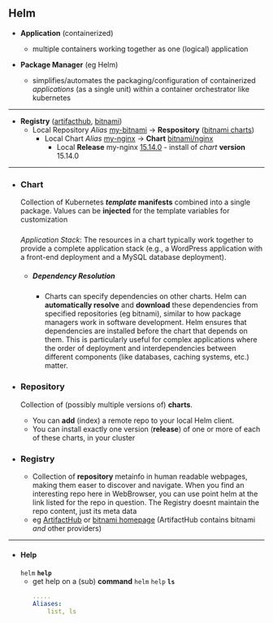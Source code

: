 ## Helm

- **Application** (containerized)
    - multiple containers working together as one (logical) application

 - **Package Manager** (eg Helm)
    -  simplifies/automates the packaging/configuration of containerized _applications_ (as a single unit) within a container orchestrator like kubernetes



---- 
-  **Registry** ([artifacthub](https://artifacthub.io),  [bitnami](https://charts.bitnami.com))
    - Local Repository *Alias* [my-bitnami]() -> **Respository** ([bitnami charts](https://charts.bitnami.com/bitnami))
        - Local Chart *Alias* [my-nginx]() -> **Chart** [bitnami/nginx]()
            - Local **Release** my-nginx  [15.14.0]() -  install of _chart_ **version** 15.14.0

--- 
- ### Chart
    Collection of Kubernetes ***template* manifests** combined into a single package. 
    Values can be **injected** for the template variables for customization
    #####
    *Application Stack*: The resources in a chart typically work together to provide a complete application stack (e.g., a WordPress application with a front-end deployment and a MySQL database deployment).

    - ##### Dependency Resolution

        - Charts can specify dependencies on other charts. Helm can **automatically resolve** and **download** these dependencies from specified repositories (eg bitnami), similar to how package managers work in software development. Helm ensures that dependencies are installed before the chart that depends on them. This is particularly useful for complex applications where the order of deployment and interdependencies between different components (like databases, caching systems, etc.) matter.




- ### Repository
    Collection of (possibly multiple versions of) **charts**. 
    - You can **add** (index) a remote repo to your local Helm client.
    - You can install exactly one version (**release**) of one or more of each of these charts, in your cluster
  
    
- ### Registry
     - Collection of **repository** metainfo
      in human readable webpages, making them easer to discover and navigate. When you find an interesting repo here in WebBrowser, you can use point helm at the link listed for the repo in question. 
    The Registry doesnt maintain the repo content, just its meta data
    - eg [ArtifactHub](https://artifacthub.io/) or [bitnami homepage](https://bitnami.com)  (ArtifactHub contains bitnami _and_ other providers)


---
- #### Help
    `helm` **`help`**
    -  get help on a (sub) **command**
    `helm` `help` **`ls`**
        ```yaml
        .....
        Aliases:
            list, ls  
        ```
    ####


